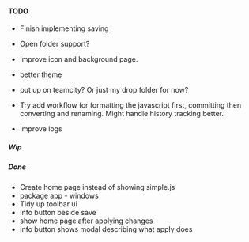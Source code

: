 
#### TODO
- Finish implementing saving
- Open folder support?

- Improve icon and background page.
- better theme

- put up on teamcity? Or just my drop folder for now?

- Try add workflow for formatting the javascript first, committing then converting and renaming. Might handle history tracking better.
- Improve logs

##### Wip


##### Done
- Create home page instead of showing simple.js
- package app - windows
- Tidy up toolbar ui
- info button beside save
- show home page after applying changes
- info button shows modal describing what apply does